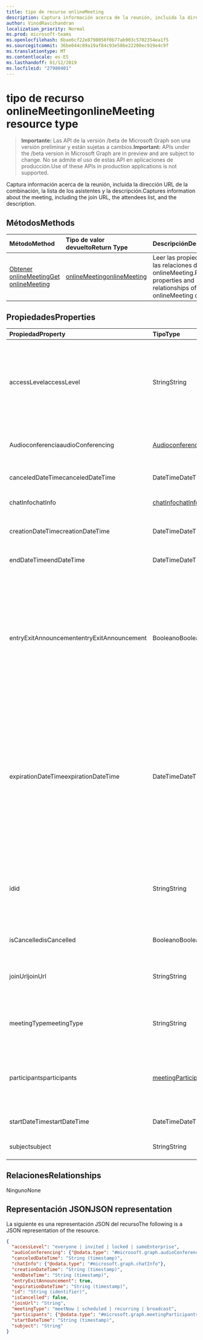 ```yaml
---
title: tipo de recurso onlineMeeting
description: Captura información acerca de la reunión, incluida la dirección URL de la combinación, la lista de los asistentes y la descripción.
author: VinodRavichandran
localization_priority: Normal
ms.prod: microsoft-teams
ms.openlocfilehash: 6bae6cf22e8790050f0b77ab903c5702354ea1f5
ms.sourcegitcommit: 36be044c89a19af84c93e586e22200ec919e4c9f
ms.translationtype: MT
ms.contentlocale: es-ES
ms.lasthandoff: 01/12/2019
ms.locfileid: "27980401"
---
```

# <a name="onlinemeeting-resource-type"></a><span data-ttu-id="9777a-103">tipo de recurso onlineMeeting</span><span class="sxs-lookup"><span data-stu-id="9777a-103">onlineMeeting resource type</span></span>

> <span data-ttu-id="9777a-104">**Importante:** Las API de la versión /beta de Microsoft Graph son una versión preliminar y están sujetas a cambios.</span><span class="sxs-lookup"><span data-stu-id="9777a-104">**Important:** APIs under the /beta version in Microsoft Graph are in preview and are subject to change.</span></span> <span data-ttu-id="9777a-105">No se admite el uso de estas API en aplicaciones de producción.</span><span class="sxs-lookup"><span data-stu-id="9777a-105">Use of these APIs in production applications is not supported.</span></span>

<span data-ttu-id="9777a-106">Captura información acerca de la reunión, incluida la dirección URL de la combinación, la lista de los asistentes y la descripción.</span><span class="sxs-lookup"><span data-stu-id="9777a-106">Captures information about the meeting, including the join URL, the attendees list, and the description.</span></span>

## <a name="methods"></a><span data-ttu-id="9777a-107">Métodos</span><span class="sxs-lookup"><span data-stu-id="9777a-107">Methods</span></span>

| <span data-ttu-id="9777a-108">Método</span><span class="sxs-lookup"><span data-stu-id="9777a-108">Method</span></span>         | <span data-ttu-id="9777a-109">Tipo de valor devuelto</span><span class="sxs-lookup"><span data-stu-id="9777a-109">Return Type</span></span> | <span data-ttu-id="9777a-110">Descripción</span><span class="sxs-lookup"><span data-stu-id="9777a-110">Description</span></span> |
|:---------------|:--------|:----------|
| [<span data-ttu-id="9777a-111">Obtener onlineMeeting</span><span class="sxs-lookup"><span data-stu-id="9777a-111">Get onlineMeeting</span></span>](../api/onlinemeeting-get.md) | [<span data-ttu-id="9777a-112">onlineMeeting</span><span class="sxs-lookup"><span data-stu-id="9777a-112">onlineMeeting</span></span>](onlinemeeting.md) | <span data-ttu-id="9777a-113">Leer las propiedades y las relaciones del objeto onlineMeeting.</span><span class="sxs-lookup"><span data-stu-id="9777a-113">Read properties and relationships of onlineMeeting object.</span></span> |

## <a name="properties"></a><span data-ttu-id="9777a-114">Propiedades</span><span class="sxs-lookup"><span data-stu-id="9777a-114">Properties</span></span>

| <span data-ttu-id="9777a-115">Propiedad</span><span class="sxs-lookup"><span data-stu-id="9777a-115">Property</span></span>                  | <span data-ttu-id="9777a-116">Tipo</span><span class="sxs-lookup"><span data-stu-id="9777a-116">Type</span></span>                                                   | <span data-ttu-id="9777a-117">Descripción</span><span class="sxs-lookup"><span data-stu-id="9777a-117">Description</span></span>                                                                                                                |
| :------------------------ | :----------------------------------------------------- | :------------------------------------------------------------------------------------------------------------------------- |
| <span data-ttu-id="9777a-118">accessLevel</span><span class="sxs-lookup"><span data-stu-id="9777a-118">accessLevel</span></span>               | <span data-ttu-id="9777a-119">String</span><span class="sxs-lookup"><span data-stu-id="9777a-119">String</span></span>                                                 | <span data-ttu-id="9777a-120">El nivel de acceso que controla la admisión a la reunión en línea.</span><span class="sxs-lookup"><span data-stu-id="9777a-120">The access level that controls admission to the online meeting.</span></span> <span data-ttu-id="9777a-121">Los valores posibles son: `everyone`, `invited`, `locked`, `sameEnterprise` y `unknown`.</span><span class="sxs-lookup"><span data-stu-id="9777a-121">Possible values are: `everyone`, `invited`, `locked`, `sameEnterprise`, `unknown`.</span></span> |
| <span data-ttu-id="9777a-122">Audioconferencia</span><span class="sxs-lookup"><span data-stu-id="9777a-122">audioConferencing</span></span>         | [<span data-ttu-id="9777a-123">Audioconferencia</span><span class="sxs-lookup"><span data-stu-id="9777a-123">audioConferencing</span></span>](audioconferencing.md)              | <span data-ttu-id="9777a-124">Representa la información de acceso telefónica de un onlineMeeting.</span><span class="sxs-lookup"><span data-stu-id="9777a-124">Represents phone access information for an onlineMeeting.</span></span> |
| <span data-ttu-id="9777a-125">canceledDateTime</span><span class="sxs-lookup"><span data-stu-id="9777a-125">canceledDateTime</span></span>          | <span data-ttu-id="9777a-126">DateTime</span><span class="sxs-lookup"><span data-stu-id="9777a-126">DateTime</span></span>                                               | <span data-ttu-id="9777a-127">La hora cuando se canceló la reunión.</span><span class="sxs-lookup"><span data-stu-id="9777a-127">The time when the meeting was canceled.</span></span> |
| <span data-ttu-id="9777a-128">chatInfo</span><span class="sxs-lookup"><span data-stu-id="9777a-128">chatInfo</span></span>                  | [<span data-ttu-id="9777a-129">chatInfo</span><span class="sxs-lookup"><span data-stu-id="9777a-129">chatInfo</span></span>](chatinfo.md)                                | <span data-ttu-id="9777a-130">El chat asociado a esta reunión.</span><span class="sxs-lookup"><span data-stu-id="9777a-130">The chat associated with this meeting.</span></span> |
| <span data-ttu-id="9777a-131">creationDateTime</span><span class="sxs-lookup"><span data-stu-id="9777a-131">creationDateTime</span></span>          | <span data-ttu-id="9777a-132">DateTime</span><span class="sxs-lookup"><span data-stu-id="9777a-132">DateTime</span></span>                                               | <span data-ttu-id="9777a-133">La hora de creación de la reunión.</span><span class="sxs-lookup"><span data-stu-id="9777a-133">The time when the meeting was created.</span></span> <span data-ttu-id="9777a-134">ReadOnly.</span><span class="sxs-lookup"><span data-stu-id="9777a-134">Readonly.</span></span>
| <span data-ttu-id="9777a-135">endDateTime</span><span class="sxs-lookup"><span data-stu-id="9777a-135">endDateTime</span></span>               | <span data-ttu-id="9777a-136">DateTime</span><span class="sxs-lookup"><span data-stu-id="9777a-136">DateTime</span></span>                                               | <span data-ttu-id="9777a-137">Hora de finalización de la reunión.</span><span class="sxs-lookup"><span data-stu-id="9777a-137">End time of the meeting.</span></span> |
| <span data-ttu-id="9777a-138">entryExitAnnouncement</span><span class="sxs-lookup"><span data-stu-id="9777a-138">entryExitAnnouncement</span></span>     | <span data-ttu-id="9777a-139">Booleano</span><span class="sxs-lookup"><span data-stu-id="9777a-139">Boolean</span></span>                                                | <span data-ttu-id="9777a-140">El estado de anuncios de asistencia para la reunión en línea.</span><span class="sxs-lookup"><span data-stu-id="9777a-140">The attendance announcements status for the online meeting.</span></span> <span data-ttu-id="9777a-141">Cuando se habilitan los anuncios de asistencia, la reunión en línea anunciar los nombres de la combinación de participantswho la reunión a través de audio.</span><span class="sxs-lookup"><span data-stu-id="9777a-141">When attendance announcements are enabled, the online meeting will announce the names of the participantswho join the meeting through audio.</span></span> |
| <span data-ttu-id="9777a-142">expirationDateTime</span><span class="sxs-lookup"><span data-stu-id="9777a-142">expirationDateTime</span></span>        | <span data-ttu-id="9777a-143">DateTime</span><span class="sxs-lookup"><span data-stu-id="9777a-143">DateTime</span></span>                                               | <span data-ttu-id="9777a-144">La fecha de la hora Universal coordinada (UTC) y la hora después de la cual absoluta se puede eliminar la reunión en línea.</span><span class="sxs-lookup"><span data-stu-id="9777a-144">The absolute Coordinated Universal Time (UTC) date and time after which the online meeting can be deleted.</span></span> <span data-ttu-id="9777a-145">El día y la hora deben estar comprendido entre un año antes y diez años después, la fecha y hora actuales en el servidor.</span><span class="sxs-lookup"><span data-stu-id="9777a-145">The day and time must be between one year before, and ten years after, the current date and time on the server.</span></span> |
| <span data-ttu-id="9777a-146">id</span><span class="sxs-lookup"><span data-stu-id="9777a-146">id</span></span>                        | <span data-ttu-id="9777a-147">String</span><span class="sxs-lookup"><span data-stu-id="9777a-147">String</span></span>                                                 | <span data-ttu-id="9777a-148">El identificador asociado con la reunión en línea.</span><span class="sxs-lookup"><span data-stu-id="9777a-148">The ID associated with the online meeting.</span></span> <span data-ttu-id="9777a-149">Usar en una solicitud GET HTTP como el identificador.</span><span class="sxs-lookup"><span data-stu-id="9777a-149">Used in a GET HTTP request as the ID.</span></span> <span data-ttu-id="9777a-150">Solo lectura.</span><span class="sxs-lookup"><span data-stu-id="9777a-150">Read-only.</span></span> <span data-ttu-id="9777a-151">Servidor que se generó.</span><span class="sxs-lookup"><span data-stu-id="9777a-151">Server generated.</span></span> |
| <span data-ttu-id="9777a-152">isCancelled</span><span class="sxs-lookup"><span data-stu-id="9777a-152">isCancelled</span></span>               | <span data-ttu-id="9777a-153">Booleano</span><span class="sxs-lookup"><span data-stu-id="9777a-153">Boolean</span></span>                                                | <span data-ttu-id="9777a-154">Si se ha cancelado la reunión.</span><span class="sxs-lookup"><span data-stu-id="9777a-154">Whether the meeting has been canceled.</span></span> |
| <span data-ttu-id="9777a-155">joinUrl</span><span class="sxs-lookup"><span data-stu-id="9777a-155">joinUrl</span></span>                   | <span data-ttu-id="9777a-156">String</span><span class="sxs-lookup"><span data-stu-id="9777a-156">String</span></span>                                                 | <span data-ttu-id="9777a-157">La dirección URL que se usa cuando se se unió a la reunión en línea desde la web.</span><span class="sxs-lookup"><span data-stu-id="9777a-157">The URL that is used when the online meeting is joined from the web.</span></span> |
| <span data-ttu-id="9777a-158">meetingType</span><span class="sxs-lookup"><span data-stu-id="9777a-158">meetingType</span></span>               | <span data-ttu-id="9777a-159">String</span><span class="sxs-lookup"><span data-stu-id="9777a-159">String</span></span>                                                 | <span data-ttu-id="9777a-160">Los valores posibles son: `meetNow`, `scheduled`, `recurring`,`broadcast`</span><span class="sxs-lookup"><span data-stu-id="9777a-160">Possible values are: `meetNow`, `scheduled`, `recurring`, `broadcast`</span></span> |
| <span data-ttu-id="9777a-161">participants</span><span class="sxs-lookup"><span data-stu-id="9777a-161">participants</span></span>              | [<span data-ttu-id="9777a-162">meetingParticipants</span><span class="sxs-lookup"><span data-stu-id="9777a-162">meetingParticipants</span></span>](meetingparticipants.md)          | <span data-ttu-id="9777a-163">Los participantes asociados a la reunión en línea.</span><span class="sxs-lookup"><span data-stu-id="9777a-163">The participants associated with the online meeting.</span></span>  <span data-ttu-id="9777a-164">Esto incluye el organizador y los asistentes.</span><span class="sxs-lookup"><span data-stu-id="9777a-164">This includes the organizer and the attendees.</span></span> |
| <span data-ttu-id="9777a-165">startDateTime</span><span class="sxs-lookup"><span data-stu-id="9777a-165">startDateTime</span></span>             | <span data-ttu-id="9777a-166">DateTime</span><span class="sxs-lookup"><span data-stu-id="9777a-166">DateTime</span></span>                                               | <span data-ttu-id="9777a-167">Hora de inicio de la reunión.</span><span class="sxs-lookup"><span data-stu-id="9777a-167">Start time of the meeting.</span></span> |
| <span data-ttu-id="9777a-168">subject</span><span class="sxs-lookup"><span data-stu-id="9777a-168">subject</span></span>                   | <span data-ttu-id="9777a-169">String</span><span class="sxs-lookup"><span data-stu-id="9777a-169">String</span></span>                                                 | <span data-ttu-id="9777a-170">El asunto de la reunión en línea.</span><span class="sxs-lookup"><span data-stu-id="9777a-170">The subject of the online meeting.</span></span> |

## <a name="relationships"></a><span data-ttu-id="9777a-171">Relaciones</span><span class="sxs-lookup"><span data-stu-id="9777a-171">Relationships</span></span>
<span data-ttu-id="9777a-172">Ninguno</span><span class="sxs-lookup"><span data-stu-id="9777a-172">None</span></span>

## <a name="json-representation"></a><span data-ttu-id="9777a-173">Representación JSON</span><span class="sxs-lookup"><span data-stu-id="9777a-173">JSON representation</span></span>

<span data-ttu-id="9777a-174">La siguiente es una representación JSON del recurso</span><span class="sxs-lookup"><span data-stu-id="9777a-174">The following is a JSON representation of the resource.</span></span>

<!-- {
  "blockType": "resource",
  "optionalProperties": [

  ],
  "@odata.type": "microsoft.graph.onlineMeeting"
}-->
```json
{
  "accessLevel": "everyone | invited | locked | sameEnterprise",
  "audioConferencing": {"@odata.type": "#microsoft.graph.audioConferencing"},
  "canceledDateTime": "String (timestamp)",
  "chatInfo": {"@odata.type": "#microsoft.graph.chatInfo"},
  "creationDateTime": "String (timestamp)",
  "endDateTime": "String (timestamp)",
  "entryExitAnnouncement": true,
  "expirationDateTime": "String (timestamp)",
  "id": "String (identifier)",
  "isCancelled": false,
  "joinUrl": "String",
  "meetingType": "meetNow | scheduled | recurring | broadcast",
  "participants": {"@odata.type": "#microsoft.graph.meetingParticipants"},
  "startDateTime": "String (timestamp)",
  "subject": "String"
}
```

<!-- uuid: 8fcb5dbc-d5aa-4681-8e31-b001d5168d79
2015-10-25 14:57:30 UTC -->
<!-- {
  "type": "#page.annotation",
  "description": "onlineMeeting resource",
  "keywords": "",
  "section": "documentation",
  "tocPath": ""
}-->
